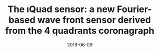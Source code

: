 ---
title: "The ıQuad sensor: a new Fourier-based wave front sensor derived from the 4 quadrants coronagraph"
collection: publications
permalink: /publication/2019-06-09-28
date: 2019-06-09
venue: '6th International Conference on Adaptive Optics for Extremely Large Telescopes, AO4ELT 2019'
---